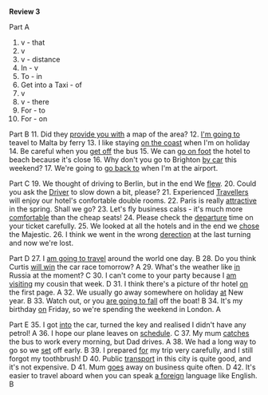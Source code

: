 **Review 3**

Part A
1. v - that
2. v 
3. v - distance
4. In - v
5. To - in
6. Get into a Taxi - of
7. v
8. v - there
9. For - to 
10. For - on

Part B
11. Did they <u>provide you with</u> a map of the area?
12. <u>I'm going to</u> teavel to Malta by ferry
13. I like staying <u>on the coast</u> when I'm on holiday
14. Be careful when you <u>get off</u> the bus
15. We can <u>go on foot</u> the hotel to beach because it's close
16. Why don't you go to Brighton <u>by car</u> this weekend?
17. We're going to <u>go back to</u> when I'm at the airport.

Part C
19. We thought of driving to Berlin, but in the end We <u>flew</u>.
20. Could you ask the <u>Driver</u> to slow down a bit, please?
21. Experienced <u>Travellers</u> will enjoy our hotel's confortable double rooms.
22. Paris is really <u>attractive</u> in the spring. Shall we go?
23. Let's fly business calss - it's much more <u>comfortable</u> than the cheap seats!
24. Please check the <u>departure</u> time on your ticket carefully.
25. We looked at all the hotels and in the end we <u>chose</u> the Majestic.
26. I think we went in the wrong <u>derection</u> at the last turning and now we're lost.

Part D
27. I <u>am going to travel</u> around the world one day. B
28. Do you think Curtis <u>will win</u> the car race tomorrow? A
29. What's the weather like <u>in</u> Russia at the moment? C
30. I can't come to your party because I <u>am visiting</u> my cousin that week. D
31. I think there's a picture of thr hotel <u>on</u> the first page. A
32. We usually go away somewhere on holiday <u>at</u> New year. B
33. Watch out, or you <u>are going to fall</u> off the boat! B
34. It's my birthday <u>on</u> Friday, so we're spending the weekend in London. A

Part E
35. I got <u>into</u> the car, turned the key and realised I didn't have any petrol! A
36. I hope our plane leaves on <u>schedule</u>. C
37. My mum <u>catches</u> the bus to work every morning, but Dad drives. A
38. We had a long way to go so we <u>set</u> off early. B
39. I prepared <u>for</u> my trip very carefully, and I still forgot my toothbrush! D
40. Public <u>transport</u> in this city is quite good, and it's not expensive. D
41. Mum <u>goes</u> away on business quite often. D
42. It's easier to travel aboard when you can speak <u>a foreign</u> language like English. B